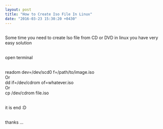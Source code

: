 ```yaml
---
layout: post
title: "How to Create Iso File In Linux"
date: "2016-03-23 15:30:20 +0430"
---
```


<br />Some time you need to create Iso file from CD or DVD in linux you have very easy solution

<br />open terminal


<br />readom dev=/dev/scd0 f=/path/to/image.iso
<br />Or
<br />dd if=/dev/cdrom of=whatever.iso
<br />Or
<br />cp /dev/cdrom file.iso

<br />it is end :D

<br />thanks ...
